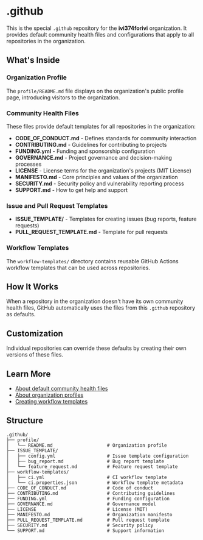 # .github

This is the special `.github` repository for the **ivi374forivi** organization. It provides default community health files and configurations that apply to all repositories in the organization.

## What's Inside

### Organization Profile

The `profile/README.md` file displays on the organization's public profile page, introducing visitors to the organization.

### Community Health Files

These files provide default templates for all repositories in the organization:

- **CODE_OF_CONDUCT.md** - Defines standards for community interaction
- **CONTRIBUTING.md** - Guidelines for contributing to projects
- **FUNDING.yml** - Funding and sponsorship configuration
- **GOVERNANCE.md** - Project governance and decision-making processes
- **LICENSE** - License terms for the organization's projects (MIT License)
- **MANIFESTO.md** - Core principles and values of the organization
- **SECURITY.md** - Security policy and vulnerability reporting process
- **SUPPORT.md** - How to get help and support

### Issue and Pull Request Templates

- **ISSUE_TEMPLATE/** - Templates for creating issues (bug reports, feature requests)
- **PULL_REQUEST_TEMPLATE.md** - Template for pull requests

### Workflow Templates

The `workflow-templates/` directory contains reusable GitHub Actions workflow templates that can be used across repositories.

## How It Works

When a repository in the organization doesn't have its own community health files, GitHub automatically uses the files from this `.github` repository as defaults.

## Customization

Individual repositories can override these defaults by creating their own versions of these files.

## Learn More

- [About default community health files](https://docs.github.com/en/communities/setting-up-your-project-for-healthy-contributions/creating-a-default-community-health-file)
- [About organization profiles](https://docs.github.com/en/organizations/collaborating-with-groups-in-organizations/customizing-your-organizations-profile)
- [Creating workflow templates](https://docs.github.com/en/actions/using-workflows/creating-starter-workflows-for-your-organization)

## Structure

```
.github/
├── profile/
│   └── README.md                    # Organization profile
├── ISSUE_TEMPLATE/
│   ├── config.yml                   # Issue template configuration
│   ├── bug_report.md                # Bug report template
│   └── feature_request.md           # Feature request template
├── workflow-templates/
│   ├── ci.yml                       # CI workflow template
│   └── ci.properties.json           # Workflow template metadata
├── CODE_OF_CONDUCT.md               # Code of conduct
├── CONTRIBUTING.md                  # Contributing guidelines
├── FUNDING.yml                      # Funding configuration
├── GOVERNANCE.md                    # Governance model
├── LICENSE                          # License (MIT)
├── MANIFESTO.md                     # Organization manifesto
├── PULL_REQUEST_TEMPLATE.md         # Pull request template
├── SECURITY.md                      # Security policy
└── SUPPORT.md                       # Support information
```